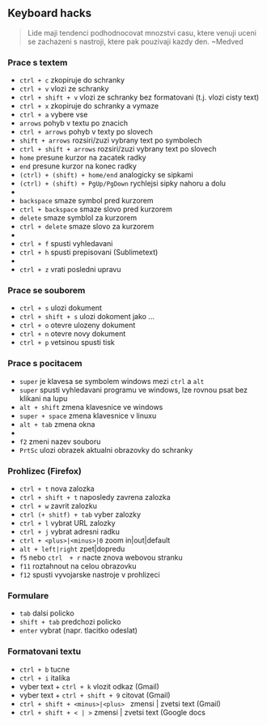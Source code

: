 ## Keyboard hacks
> Lide maji tendenci podhodnocovat mnozstvi casu, ktere venuji uceni se zachazeni s nastroji, ktere pak pouzivaji kazdy den.
>  ~Medved
### Prace s textem
- `ctrl + c` zkopiruje do schranky  
- `ctrl + v` vlozi ze schranky  
- `ctrl + shift + v` vlozi ze schranky bez formatovani (t.j. vlozi cisty text)
- `ctrl + x` zkopiruje do schranky a vymaze  
- `ctrl + a` vybere vse  
- `arrows` pohyb v textu po znacich  
- `ctrl + arrows` pohyb v texty po slovech  
- `shift + arrows` rozsiri/zuzi vybrany text po symbolech  
- `ctrl + shift + arrows` rozsiri/zuzi vybrany text po slovech  
- `home` presune kurzor na zacatek radky
- `end` presune kurzor na konec radky
- `(ctrl) + (shift) + home/end` analogicky se sipkami 
- `(ctrl) + (shift) + PgUp/PgDown` rychlejsi sipky nahoru a dolu  
-  
- `backspace` smaze symbol pred kurzorem  
- `ctrl + backspace` smaze slovo pred kurzorem  
- `delete` smaze symblol za kurzorem  
- `ctrl + delete` smaze slovo za kurzorem  
-  
- `ctrl + f` spusti vyhledavani  
- `ctrl + h` spusti prepisovani (Sublimetext)
- 
- `ctrl + z` vrati posledni upravu

### Prace se souborem
- `ctrl + s` ulozi dokument  
- `ctrl + shift + s` ulozi dokoment jako ...  
- `ctrl + o` otevre ulozeny dokument  
- `ctrl + n` otevre novy dokument  
- `ctrl + p` vetsinou spusti tisk  

### Prace s pocitacem
- `super` je klavesa se symbolem windows mezi `ctrl` a `alt`  
- `super` spusti vyhledavani programu ve windows, lze rovnou psat bez klikani na lupu  
- `alt + shift` zmena klavesnice ve windows  
- `super + space` zmena klavesnice v linuxu  
- `alt + tab` zmena okna  
-    
- `f2` zmeni nazev souboru  
- `PrtSc` ulozi obrazek aktualni obrazovky do schranky  

### Prohlizec (Firefox)
- `ctrl + t` nova zalozka
- `ctrl + shift + t` naposledy zavrena zalozka
- `ctrl + w` zavrit zalozku
- `ctrl (+ shitf) + tab` vyber zalozky
- `ctrl + l` vybrat URL zalozky
- `ctrl + j` vybrat adresni radku
- `ctrl + <plus>|<minus>|0` zoom in|out|default
- `alt + left|right` zpet|dopredu
- `f5` nebo `ctrl  + r` nacte znova webovou stranku  
- `f11` roztahnout na celou obrazovku  
- `f12` spusti vyvojarske nastroje v prohlizeci  
### Formulare
- `tab` dalsi policko
- `shift + tab` predchozi policko
- `enter` vybrat (napr. tlacitko odeslat)
### Formatovani textu
- `ctrl + b` tucne
- `ctrl + i` italika
- vyber text + `ctrl + k` vlozit odkaz (Gmail)
- vyber text + `ctrl + shift + 9` citovat (Gmail)
- `ctrl + shift + <minus>|<plus> ` zmensi | zvetsi text (Gmail)
- `ctrl + shift + < | >` zmensi | zvetsi text (Google docs
